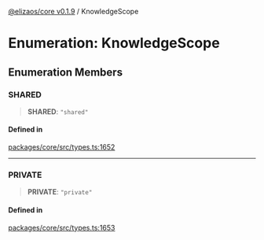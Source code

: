 [@elizaos/core v0.1.9](../index.md) / KnowledgeScope

# Enumeration: KnowledgeScope

## Enumeration Members

### SHARED

> **SHARED**: `"shared"`

#### Defined in

[packages/core/src/types.ts:1652](https://github.com/lggg123/eliza/blob/main/packages/core/src/types.ts#L1652)

***

### PRIVATE

> **PRIVATE**: `"private"`

#### Defined in

[packages/core/src/types.ts:1653](https://github.com/lggg123/eliza/blob/main/packages/core/src/types.ts#L1653)
